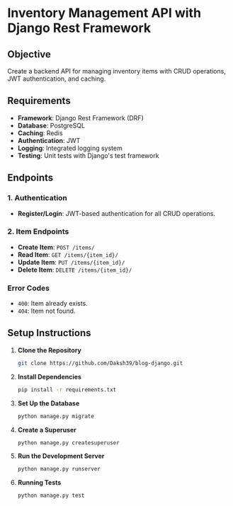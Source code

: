 # Inventory Management API with Django Rest Framework

## Objective
Create a backend API for managing inventory items with CRUD operations, JWT authentication, and caching.

## Requirements
- **Framework**: Django Rest Framework (DRF)
- **Database**: PostgreSQL
- **Caching**: Redis
- **Authentication**: JWT
- **Logging**: Integrated logging system
- **Testing**: Unit tests with Django's test framework

## Endpoints

### 1. Authentication
- **Register/Login**: JWT-based authentication for all CRUD operations.

### 2. Item Endpoints
- **Create Item**: `POST /items/`
- **Read Item**: `GET /items/{item_id}/`
- **Update Item**: `PUT /items/{item_id}/`
- **Delete Item**: `DELETE /items/{item_id}/`

### Error Codes
- `400`: Item already exists.
- `404`: Item not found.

## Setup Instructions
1. **Clone the Repository**
   ```bash
   git clone https://github.com/Daksh39/blog-django.git

2. **Install Dependencies**
    ```bash
    pip install -r requirements.txt

3. **Set Up the Database**
   ```bash
   python manage.py migrate

4. **Create a Superuser**
    ```bash
    python manage.py createsuperuser

5. **Run the Development Server**
    ```bash
    python manage.py runserver

6. **Running Tests**
   ```bash
   python manage.py test
